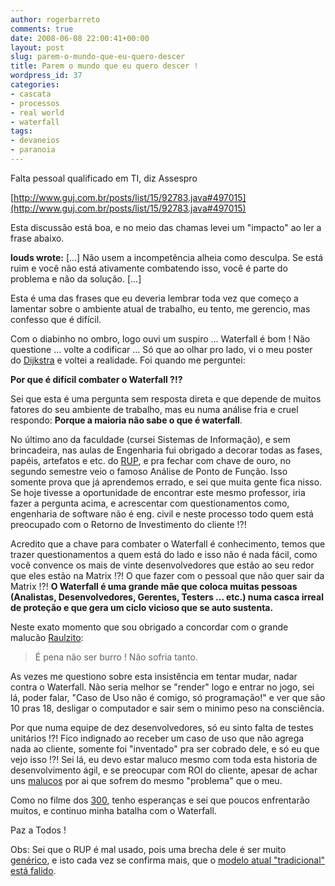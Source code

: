 ```yaml
---
author: rogerbarreto
comments: true
date: 2008-06-08 22:00:41+00:00
layout: post
slug: parem-o-mundo-que-eu-quero-descer
title: Parem o mundo que eu quero descer !
wordpress_id: 37
categories:
- cascata
- processos
- real world
- waterfall
tags:
- devaneios
- paranoia
---
```


Falta pessoal qualificado em TI, diz Assespro

[http://www.guj.com.br/posts/list/15/92783.java#497015](http://www.guj.com.br/posts/list/15/92783.java#497015)

Esta discussão está boa, e no meio das chamas levei um "impacto" ao ler a frase abaixo.

**louds wrote:** [...] Não usem a incompetência alheia como desculpa. Se está ruim e você não está ativamente combatendo isso, você é parte do problema e não da solução. [...]

Esta é uma das frases que eu deveria lembrar toda vez que começo a lamentar sobre o ambiente atual de trabalho, eu tento, me gerencio, mas confesso que é difícil.

Com o diabinho no ombro, logo ouvi um suspiro ... Waterfall é bom ! Não questione ... volte a codificar ... Só que ao olhar pro lado, vi o meu poster do [Dijkstra](http://gc.blog.br/2007/09/13/dijkstra-is-watching/) e voltei a realidade. Foi quando me perguntei:

**Por que é difícil combater o Waterfall ?!?**

Sei que esta é uma pergunta sem resposta direta e que depende de muitos fatores do seu ambiente de trabalho, mas eu numa análise fria e cruel respondo: **Porque a maioria não sabe o que é waterfall**.

No último ano da faculdade (cursei Sistemas de Informação), e sem brincadeira, nas aulas de Engenharia fui obrigado a decorar todas as fases, papéis, artefatos e etc. do [RUP](http://en.wikipedia.org/wiki/IBM_Rational_Unified_Process), e pra fechar com chave de ouro, no segundo semestre veio o famoso Análise de Ponto de Função. Isso somente prova que já aprendemos errado, e sei que muita gente fica nisso. Se hoje tivesse a oportunidade de encontrar este mesmo professor, iria fazer a pergunta acima, e acrescentar com questionamentos como, engenharia de software não é eng. civil e neste processo todo quem está preocupado com o Retorno de Investimento do cliente !?!

Acredito que a chave para combater o Waterfall é conhecimento, temos que trazer questionamentos a quem está do lado e isso não é nada fácil, como você convence os mais de vinte desenvolvedores que estão ao seu redor que eles estão na Matrix !?! O que fazer com o pessoal que não quer sair da Matrix !?! **O Waterfall é uma grande mãe que coloca muitas pessoas (Analistas, Desenvolvedores, Gerentes, Testers ... etc.) numa casca irreal de proteção e que gera um ciclo vicioso que se auto sustenta.**

Neste exato momento que sou obrigado a concordar com o grande malucão [Raulzito](http://pt.wikipedia.org/wiki/Raul_Seixas):


> É pena não ser burro ! Não sofria tanto.


As vezes me questiono sobre esta insistência em tentar mudar, nadar contra o Waterfall. Não seria melhor se "render" logo e entrar no jogo, sei lá, poder falar, "Caso de Uso não é comigo, só programação!" e ver que são 10 pras 18, desligar o computador e sair sem o minimo peso na consciência.

Por que numa equipe de dez desenvolvedores, só eu sinto falta de testes unitários !?! Fico indignado ao receber um caso de uso que não agrega nada ao cliente, somente foi "inventado" pra ser cobrado dele, e só eu que vejo isso !?! Sei lá, eu devo estar maluco mesmo com toda esta historia de desenvolvimento ágil, e se preocupar com ROI do cliente, apesar de achar uns [malucos](http://queroseragil.wordpress.com/2007/11/08/apresentando-scrum-ao-gerente/trackback/) por ai que sofrem do mesmo "problema" que o meu.

Como no filme dos [300](http://pt.wikipedia.org/wiki/300_(filme)), tenho esperanças e sei que poucos enfrentarão muitos, e continuo minha batalha com o Waterfall.

Paz a Todos !

Obs: Sei que o RUP é mal usado, pois uma brecha dele é ser muito [genérico](http://blog.fragmental.com.br/2008/02/11/generico/), e isto cada vez se confirma mais, que o [modelo atual "tradicional" está falido](http://blog.aspercom.com.br/2008/04/23/so-agilidade-funciona/).
